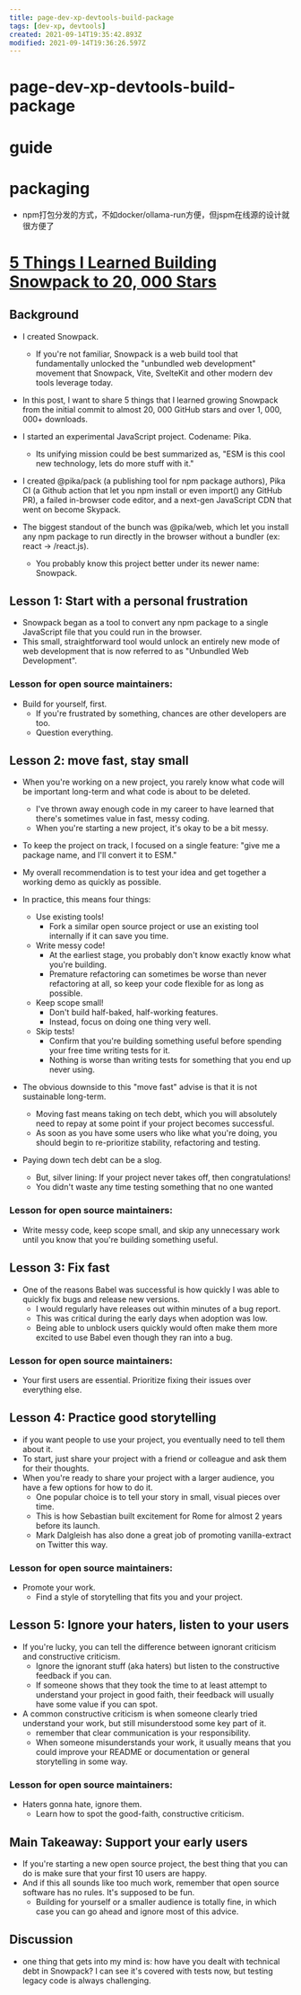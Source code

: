 ```yaml
---
title: page-dev-xp-devtools-build-package
tags: [dev-xp, devtools]
created: 2021-09-14T19:35:42.893Z
modified: 2021-09-14T19:36:26.597Z
---
```


# page-dev-xp-devtools-build-package
# guide

# packaging

- npm打包分发的方式，不如docker/ollama-run方便，但jspm在线源的设计就很方便了
# [5 Things I Learned Building Snowpack to 20, 000 Stars](https://dev.to/fredkschott/5-things-i-learned-while-building-snowpack-to-20-000-stars-b9d)

## Background

- I created Snowpack. 
  - If you're not familiar, Snowpack is a web build tool that fundamentally unlocked the "unbundled web development" movement that Snowpack, Vite, SvelteKit and other modern dev tools leverage today.
- In this post, I want to share 5 things that I learned growing Snowpack from the initial commit to almost 20, 000 GitHub stars and over 1, 000, 000+ downloads.

- I started an experimental JavaScript project. Codename: Pika.
  - Its unifying mission could be best summarized as, "ESM is this cool new technology, lets do more stuff with it."
- I created @pika/pack (a publishing tool for npm package authors), Pika CI (a Github action that let you npm install or even import() any GitHub PR), a failed in-browser code editor, and a next-gen JavaScript CDN that went on become Skypack.
- The biggest standout of the bunch was @pika/web, which let you install any npm package to run directly in the browser without a bundler (ex: react -> /react.js). 
  - You probably know this project better under its newer name: Snowpack.

## Lesson 1: Start with a personal frustration

- Snowpack began as a tool to convert any npm package to a single JavaScript file that you could run in the browser. 
- This small, straightforward tool would unlock an entirely new mode of web development that is now referred to as "Unbundled Web Development".

### Lesson for open source maintainers:

- Build for yourself, first. 
  - If you're frustrated by something, chances are other developers are too. 
  - Question everything.

## Lesson 2: move fast, stay small

- When you're working on a new project, you rarely know what code will be important long-term and what code is about to be deleted. 
  - I've thrown away enough code in my career to have learned that there's sometimes value in fast, messy coding. 
  - When you're starting a new project, it's okay to be a bit messy.
- To keep the project on track, I focused on a single feature: "give me a package name, and I'll convert it to ESM." 

- My overall recommendation is to test your idea and get together a working demo as quickly as possible. 
- In practice, this means four things:
  - Use existing tools! 
    - Fork a similar open source project or use an existing tool internally if it can save you time.
  - Write messy code! 
    - At the earliest stage, you probably don't know exactly know what you're building. 
    - Premature refactoring can sometimes be worse than never refactoring at all, so keep your code flexible for as long as possible.
  - Keep scope small! 
    - Don't build half-baked, half-working features. 
    - Instead, focus on doing one thing very well.
  - Skip tests! 
    - Confirm that you're building something useful before spending your free time writing tests for it. 
    - Nothing is worse than writing tests for something that you end up never using.
- The obvious downside to this "move fast" advise is that it is not sustainable long-term.
  - Moving fast means taking on tech debt, which you will absolutely need to repay at some point if your project becomes successful. 
  - As soon as you have some users who like what you're doing, you should begin to re-prioritize stability, refactoring and testing. 
- Paying down tech debt can be a slog. 
  - But, silver lining: If your project never takes off, then congratulations! 
  - You didn't waste any time testing something that no one wanted

### Lesson for open source maintainers:

- Write messy code, keep scope small, and skip any unnecessary work until you know that you're building something useful.

## Lesson 3: Fix fast

- One of the reasons Babel was successful is how quickly I was able to quickly fix bugs and release new versions. 
  - I would regularly have releases out within minutes of a bug report. 
  - This was critical during the early days when adoption was low. 
  - Being able to unblock users quickly would often make them more excited to use Babel even though they ran into a bug.

### Lesson for open source maintainers:

- Your first users are essential. Prioritize fixing their issues over everything else.

## Lesson 4: Practice good storytelling

- if you want people to use your project, you eventually need to tell them about it. 
- To start, just share your project with a friend or colleague and ask them for their thoughts. 
- When you're ready to share your project with a larger audience, you have a few options for how to do it. 
  - One popular choice is to tell your story in small, visual pieces over time. 
  - This is how Sebastian built excitement for Rome for almost 2 years before its launch. 
  - Mark Dalgleish has also done a great job of promoting vanilla-extract on Twitter this way.

### Lesson for open source maintainers:

- Promote your work. 
  - Find a style of storytelling that fits you and your project.

## Lesson 5: Ignore your haters, listen to your users

- If you're lucky, you can tell the difference between ignorant criticism and constructive criticism. 
  - Ignore the ignorant stuff (aka haters) but listen to the constructive feedback if you can. 
  - If someone shows that they took the time to at least attempt to understand your project in good faith, their feedback will usually have some value if you can spot.
- A common constructive criticism is when someone clearly tried understand your work, but still misunderstood some key part of it.
  - remember that clear communication is your responsibility. 
  - When someone misunderstands your work, it usually means that you could improve your README or documentation or general storytelling in some way.

### Lesson for open source maintainers:

- Haters gonna hate, ignore them. 
  - Learn how to spot the good-faith, constructive criticism.

## Main Takeaway: Support your early users

- If you're starting a new open source project, the best thing that you can do is make sure that your first 10 users are happy. 
- And if this all sounds like too much work, remember that open source software has no rules. It's supposed to be fun. 
  - Building for yourself or a smaller audience is totally fine, in which case you can go ahead and ignore most of this advice.

## Discussion

- one thing that gets into my mind is: how have you dealt with technical debt in Snowpack? I can see it's covered with tests now, but testing legacy code is always challenging.

